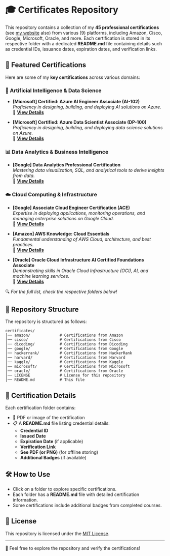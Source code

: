# 🎓 Certificates Repository  

This repository contains a collection of my **45 professional certifications** (see [my website](https://muhammadravi251001.github.io/) also) from various (9) platforms, including Amazon, Cisco, Google, Microsoft, Oracle, and more. Each certification is stored in its respective folder with a dedicated **README.md** file containing details such as credential IDs, issuance dates, expiration dates, and verification links.

## 🌟 Featured Certifications  

Here are some of my **key certifications** across various domains:  

### 🤖 Artificial Intelligence & Data Science
- **[Microsoft] Certified: Azure AI Engineer Associate (AI-102)**  
  *Proficiency in designing, building, and deploying AI solutions on Azure.*  
  🔗 **[View Details](/microsoft/README.md#-microsoft-certified-azure-ai-engineer-associate-ai-102)**  

- **[Microsoft] Certified: Azure Data Scientist Associate (DP-100)**  
  *Proficiency in designing, building, and deploying data science solutions on Azure.*  
  🔗 **[View Details](/microsoft/README.md#-microsoft-certified-azure-data-scientist-associate-dp-100)**  
  

### 📊 Data Analytics & Business Intelligence  
- **[Google] Data Analytics Professional Certification**  
  *Mastering data visualization, SQL, and analytical tools to derive insights from data.*  
  🔗 **[View Details](/google/README.md#-data-analytics-professional-certification)**  


### ☁️ Cloud Computing & Infrastructure
- **[Google] Associate Cloud Engineer Certification (ACE)**  
  *Expertise in deploying applications, monitoring operations, and managing enterprise solutions on Google Cloud.*  
  🔗 **[View Details](/google/README.md#-associate-cloud-engineer-certification-ace)**

- **[Amazon] AWS Knowledge: Cloud Essentials**  
  *Fundamental understanding of AWS Cloud, architecture, and best practices.*  
  🔗 **[View Details](/amazon/README.md#-amazon-certifications)**  

- **[Oracle] Oracle Cloud Infrastructure AI Certified Foundations Associate**  
  *Demonstrating skills in Oracle Cloud Infrastructure (OCI), AI, and machine learning services.*  
  🔗 **[View Details](/oracle/README.md#-oracle-cloud-infrastructure-2023-ai-certified-foundations-associate)**  

🔍 *For the full list, check the respective folders below!*

## 📂 Repository Structure  

The repository is structured as follows:  

```
certificates/
│── amazon/             # Certifications from Amazon
│── cisco/              # Certifications from Cisco
│── dicoding/           # Certifications from Dicoding
│── google/             # Certifications from Google
│── hackerrank/         # Certifications from HackerRank
│── harvard/            # Certifications from Harvard
│── kaggle/             # Certifications from Kaggle
│── microsoft/          # Certifications from Microsoft
│── oracle/             # Certifications from Oracle
│── LICENSE             # License for this repository
│── README.md           # This file
```

## 📜 Certification Details  

Each certification folder contains:  
- 📄 PDF or image of the certification
- 📋 A **README.md** file listing credential details:
  - **Credential ID**
  - **Issued Date**
  - **Expiration Date** (if applicable)
  - **Verification Link**
  - **See PDF (or PNG)** (for offline storing)
  - **Additional Badges** (if available)

## 🛠 How to Use  

- Click on a folder to explore specific certifications.  
- Each folder has a **README.md** file with detailed certification information.  
- Some certifications include additional badges from completed courses.  

## 📜 License  

This repository is licensed under the [MIT License](LICENSE).  

---
🚀 Feel free to explore the repository and verify the certifications!
